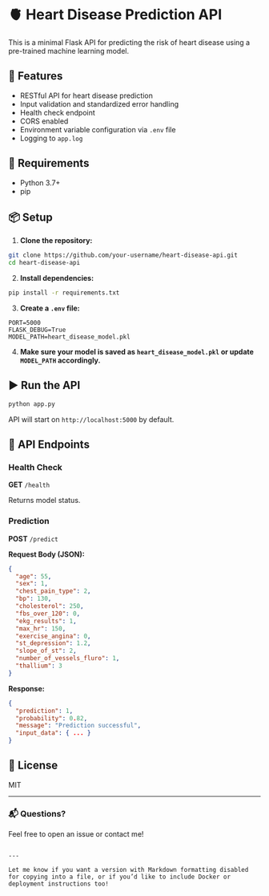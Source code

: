 # 🫀 Heart Disease Prediction API

This is a minimal Flask API for predicting the risk of heart disease using a pre-trained machine learning model.

## 🚀 Features

- RESTful API for heart disease prediction
- Input validation and standardized error handling
- Health check endpoint
- CORS enabled
- Environment variable configuration via `.env` file
- Logging to `app.log`

## 🧠 Requirements

- Python 3.7+
- pip

## 📦 Setup

1. **Clone the repository:**

```bash
git clone https://github.com/your-username/heart-disease-api.git
cd heart-disease-api
````

2. **Install dependencies:**

```bash
pip install -r requirements.txt
```

3. **Create a `.env` file:**

```env
PORT=5000
FLASK_DEBUG=True
MODEL_PATH=heart_disease_model.pkl
```

4. **Make sure your model is saved as `heart_disease_model.pkl` or update `MODEL_PATH` accordingly.**

## ▶️ Run the API

```bash
python app.py
```

API will start on `http://localhost:5000` by default.

## 🧪 API Endpoints

### Health Check

**GET** `/health`

Returns model status.

### Prediction

**POST** `/predict`

**Request Body (JSON):**

```json
{
  "age": 55,
  "sex": 1,
  "chest_pain_type": 2,
  "bp": 130,
  "cholesterol": 250,
  "fbs_over_120": 0,
  "ekg_results": 1,
  "max_hr": 150,
  "exercise_angina": 0,
  "st_depression": 1.2,
  "slope_of_st": 2,
  "number_of_vessels_fluro": 1,
  "thallium": 3
}
```

**Response:**

```json
{
  "prediction": 1,
  "probability": 0.82,
  "message": "Prediction successful",
  "input_data": { ... }
}
```

## 📜 License

MIT

---

### 📬 Questions?

Feel free to open an issue or contact me!

```

---

Let me know if you want a version with Markdown formatting disabled for copying into a file, or if you’d like to include Docker or deployment instructions too!
```
